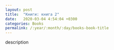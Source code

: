 ```yaml
---
layout: post
title:  "Книги: книга 2"
date:   2020-03-04 4:54:04 +0300
categories: Books
permalink: /:year/:month/:day/books-book-title
---
```


description